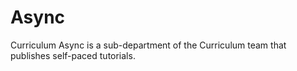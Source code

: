 # Async
Curriculum Async is a sub-department of the Curriculum team that publishes self-paced tutorials.
